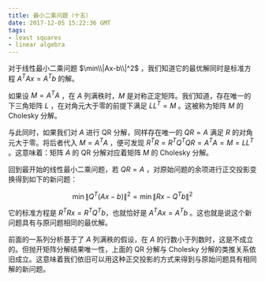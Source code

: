 ```yaml
---
title: 最小二乘问题（十五）
date: 2017-12-05 15:22:36 GMT
tags:
- least squares
- linear algebra
---
```


对于线性最小二乘问题 $\min\\|Ax-b\\|^2$ ，我们知道它的最优解同时是标准方程 $A^TAx = A^Tb$ 的解。

如果设 $M = A^TA$ ，在 $A$ 列满秩时，$M$ 是对称正定矩阵。我们知道，存在唯一的下三角矩阵 $L$ ，在对角元大于零的前提下满足 $LL^T = M$ 。这被称为矩阵 $M$ 的 Cholesky 分解。

与此同时，如果我们对 $A$ 进行 QR 分解，同样存在唯一的 $QR=A$ 满足 $R$ 的对角元大于零。将后者代入 $M=A^TA$ ，便可发现 $R^TR = R^TQ^TQR = A^TA = M = LL^T$ 。这意味着：矩阵 $A$ 的 QR 分解对应着矩阵 $M$ 的 Cholesky 分解。

回到最开始的线性最小二乘问题，若 $QR = A$ ，对原始问题的余项进行正交投影变换得到如下的新问题：

$$
\min\|Q^T(Ax-b)\|^2 = \min\|Rx-Q^Tb\|^2
$$

它的标准方程是 $R^TRx=R^TQ^Tb$，也就恰好是 $A^TAx=A^Tb$ 。这也就是说这个新问题具有与原问题相同的最优解。

前面的一系列分析基于了 $A$ 列满秩的假设，在 $A$ 的行数小于列数时，这是不成立的。但抛开矩阵分解结果唯一性，上面的 QR 分解与 Cholesky 分解的类推关系依旧成立。这意味着我们依旧可以用这种正交投影的方式来得到与原始问题具有相同解的新问题。
